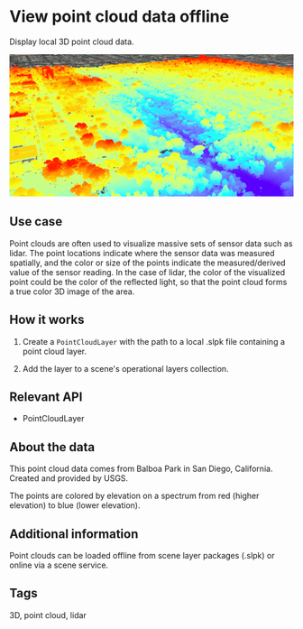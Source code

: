 # View point cloud data offline

Display local 3D point cloud data.

![](ViewPointCloudDataOffline.png)

## Use case

Point clouds are often used to visualize massive sets of sensor data such as lidar. The point locations indicate where the sensor data was measured spatially, and the color or size of the points indicate the measured/derived value of the sensor reading. In the case of lidar, the color of the visualized point could be the color of the reflected light, so that the point cloud forms a true color 3D image of the area.

## How it works


1. Create a `PointCloudLayer` with the path to a local .slpk file containing a point cloud layer.

2. Add the layer to a scene's operational layers collection.


## Relevant API


* PointCloudLayer


## About the data

This point cloud data comes from Balboa Park in San Diego, California. Created and provided by USGS.

The points are colored by elevation on a spectrum from red (higher elevation) to blue (lower elevation).

## Additional information

Point clouds can be loaded offline from scene layer packages (.slpk) or online via a scene service.

## Tags

3D, point cloud, lidar
